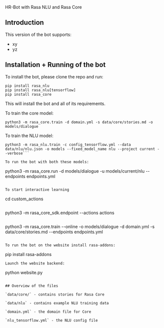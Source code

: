  HR-Bot with Rasa NLU and Rasa Core

## Introduction

This version of the bot  supports:
- xy
- yz

## Installation + Running of the bot

To install the bot, please clone the repo and run:

```
pip install rasa_nlu
pip install rasa_nlu[tensorflow]
pip install rasa_core
```
This will install the bot and all of its requirements.

To train the core model: 

```
python3 -m rasa_core.train -d domain.yml -s data/core/stories.md -o models/dialogue
```

To train the NLU model: 

```
python3 -m rasa_nlu.train -c config_tensorflow.yml --data data/nlu/nlu.json -o models --fixed_model_name nlu --project current --verbose```

To run the bot with both these models:
```
python3 -m rasa_core.run -d models/dialogue -u models/current/nlu --endpoints endpoints.yml
```

To start interactive learning
```
cd custom_actions
```

```
python3 -m rasa_core_sdk.endpoint --actions actions
```

```
python3 -m rasa_core.train --online -o models/dialogue -d domain.yml -s data/core/stories.md --endpoints endpoints.yml

```

To run the bot on the website install rasa-addons:
```
pip install rasa-addons
```
Launch the website backend:
```
python website.py
```

## Overview of the files

`data/core/` - contains stories for Rasa Core

`data/nlu` - contains example NLU training data

`domain.yml` - the domain file for Core

`nlu_tensorflow.yml` - the NLU config file
